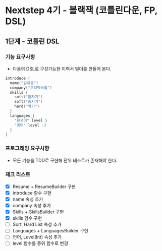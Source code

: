 # Nextstep 4기 - 블랙잭 (코틀린다운, FP, DSL)

## 1단계 - 코틀린 DSL

### 기능 요구사항

* 다음의 DSL로 구성가능한 이력서 빌더를 만들어 본다.
```kotlin
introduce {
  name("김해중")
  company("오리백숙집")
  skills {
    soft("잠자기")
    soft("숨시기")
    hard("먹기")
  }
  languages {
    "한국어" level 5
    "영어" level -3
  }
}
```

### 프로그래밍 요구사항
* 모든 기능을 TDD로 구현해 단위 테스트가 존재해야 한다.

### 체크 리스트
* [x] Resume + ResumeBuilder 구현
* [x] introduce 함수 구현
* [x] name 속성 추가
* [x] company 속성 추가
* [x] Skills + SkillsBuilder 구현
* [x] skills 함수 구현
* [ ] Sort, Hard List 속성 추가
* [ ] Languages + LanguagesBuilder 구현
* [ ] 언어, Level(Int) 속성 추가
* [ ] level 함수를 중위 함수로 변경
